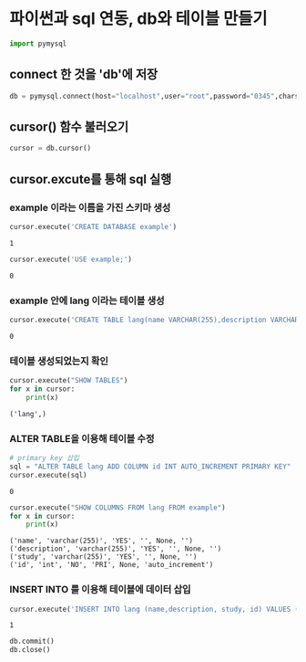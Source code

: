 # 파이썬과 sql 연동, db와 테이블 만들기


```python
import pymysql
```

## connect 한 것을 'db'에 저장


```python
db = pymysql.connect(host="localhost",user="root",password="0345",charset = "utf8")
```

## cursor() 함수 불러오기


```python
cursor = db.cursor()
```

## cursor.excute를 통해 sql 실행

### example 이라는 이름을 가진 스키마 생성


```python
cursor.execute('CREATE DATABASE example')
```




    1




```python
cursor.execute('USE example;')
```




    0



### example 안에 lang 이라는 테이블 생성


```python
cursor.execute('CREATE TABLE lang(name VARCHAR(255),description VARCHAR(255),study VARCHAR(255))')
```




    0



### 테이블 생성되었는지 확인


```python
cursor.execute("SHOW TABLES")
for x in cursor:
    print(x)
```

    ('lang',)
    

### ALTER TABLE을 이용해 테이블 수정


```python
# primary key 삽입
sql = "ALTER TABLE lang ADD COLUMN id INT AUTO_INCREMENT PRIMARY KEY"
cursor.execute(sql)
```




    0




```python
cursor.execute("SHOW COLUMNS FROM lang FROM example")
for x in cursor:
    print(x)
```

    ('name', 'varchar(255)', 'YES', '', None, '')
    ('description', 'varchar(255)', 'YES', '', None, '')
    ('study', 'varchar(255)', 'YES', '', None, '')
    ('id', 'int', 'NO', 'PRI', None, 'auto_increment')
    

### INSERT INTO 를 이용해 테이블에 데이터 삽입


```python
cursor.execute('INSERT INTO lang (name,description, study, id) VALUES ("JAVA","JAVA IS PROGRAMMING",FALSE,1)')
```




    1




```python
db.commit()
db.close()
```


```python

```
